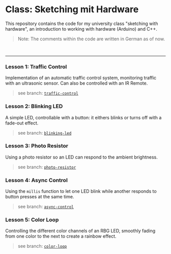 # Class: Sketching mit Hardware

This repository contains the code for my university class "sketching with hardware", an introduction to working with hardware (Arduino) and C++.

> Note: The comments within the code are written in German as of now.

&nbsp;
___
### Lesson 1: Traffic Control
Implementation of an automatic traffic control system, monitoring traffic with an ultrasonic sensor. Can also be controlled with an IR Remote.
> see branch: [`traffic-control`](https://github.com/jonaskuske/sketching-with-hardware/tree/traffic-control)

### Lesson 2: Blinking LED
A simple LED, controllable with a button: it eithers blinks or turns off with a fade-out effect.
> see branch: [`blinking-led`](https://github.com/jonaskuske/sketching-with-hardware/tree/blinking-led)

### Lesson 3: Photo Resistor
Using a photo resistor so an LED can respond to the ambient brightness.
> see branch: [`photo-resistor`](https://github.com/jonaskuske/sketching-with-hardware/tree/photo-resistor)

### Lesson 4: Async Control
Using the `millis` function to let one LED blink while another responds to button presses at the same time.
> see branch: [`async-control`](https://github.com/jonaskuske/sketching-with-hardware/tree/async-control)

### Lesson 5: Color Loop
Controlling the different color channels of an RBG LED, smoothly fading from one color to the next to create a rainbow effect.
> see branch: [`color-loop`](https://github.com/jonaskuske/sketching-with-hardware/tree/color-loop)
